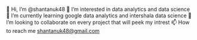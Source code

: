 👋 Hi, I’m @shantanuk48
👀 I’m interested in data analytics and data science
🌱 I’m currently learning google data analytics and intershala data science
💞️ I’m looking to collaborate on every project that will peek my intrest
📫 How to reach me shantanuk48@gmail.com
<!---
shantanuk48/shantanuk48 is a ✨ special ✨ repository because its `README.md` (this file) appears on your GitHub profile.
You can click the Preview link to take a look at your changes.
--->
